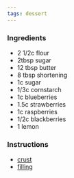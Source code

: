```yaml
---
tags: dessert
---
```


### Ingredients
* 2 1/2c flour
* 2tbsp sugar
* 12 tbsp butter
* 8 tbsp shortening
* 1c sugar
* 1/3c cornstarch
* 1c blueberries
* 1.5c strawberries
* 1c raspberries
* 1/2c blackberries
* 1 lemon

### Instructions
* [crust](http://modernfarmer.com/2013/11/pie-chart-guide-seasonal-pies/)
* [filling](http://www.tasteofhome.com/recipes/mixed-berry-pie)